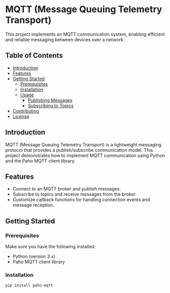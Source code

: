 # MQTT (Message Queuing Telemetry Transport)

This project implements an MQTT communication system, enabling efficient and reliable messaging between devices over a network.

## Table of Contents
- [Introduction](#introduction)
- [Features](#features)
- [Getting Started](#getting-started)
  - [Prerequisites](#prerequisites)
  - [Installation](#installation)
  - [Usage](#usage)
    - [Publishing Messages](#publishing-messages)
    - [Subscribing to Topics](#subscribing-to-topics)
- [Contributing](#contributing)
- [License](#license)

## Introduction
MQTT (Message Queuing Telemetry Transport) is a lightweight messaging protocol that provides a publish/subscribe communication model. This project demonstrates how to implement MQTT communication using Python and the Paho MQTT client library.

## Features
- Connect to an MQTT broker and publish messages.
- Subscribe to topics and receive messages from the broker.
- Customize callback functions for handling connection events and message reception.

## Getting Started
### Prerequisites
Make sure you have the following installed:
- Python (version 3.x)
- Paho MQTT client library

### Installation
```bash
pip install paho-mqtt
